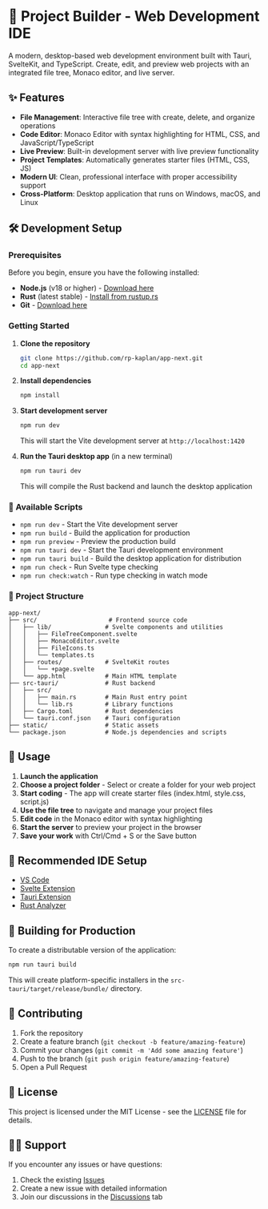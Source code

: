 # 🚀 Project Builder - Web Development IDE

A modern, desktop-based web development environment built with Tauri, SvelteKit, and TypeScript. Create, edit, and preview web projects with an integrated file tree, Monaco editor, and live server.

## ✨ Features

- **File Management**: Interactive file tree with create, delete, and organize operations
- **Code Editor**: Monaco Editor with syntax highlighting for HTML, CSS, and JavaScript/TypeScript
- **Live Preview**: Built-in development server with live preview functionality
- **Project Templates**: Automatically generates starter files (HTML, CSS, JS)
- **Modern UI**: Clean, professional interface with proper accessibility support
- **Cross-Platform**: Desktop application that runs on Windows, macOS, and Linux

## 🛠️ Development Setup

### Prerequisites

Before you begin, ensure you have the following installed:

- **Node.js** (v18 or higher) - [Download here](https://nodejs.org/)
- **Rust** (latest stable) - [Install from rustup.rs](https://rustup.rs/)
- **Git** - [Download here](https://git-scm.com/)

### Getting Started

1. **Clone the repository**
   ```bash
   git clone https://github.com/rp-kaplan/app-next.git
   cd app-next
   ```

2. **Install dependencies**
   ```bash
   npm install
   ```

3. **Start development server**
   ```bash
   npm run dev
   ```
   This will start the Vite development server at `http://localhost:1420`

4. **Run the Tauri desktop app** (in a new terminal)
   ```bash
   npm run tauri dev
   ```
   This will compile the Rust backend and launch the desktop application

### 🔧 Available Scripts

- `npm run dev` - Start the Vite development server
- `npm run build` - Build the application for production
- `npm run preview` - Preview the production build
- `npm run tauri dev` - Start the Tauri development environment
- `npm run tauri build` - Build the desktop application for distribution
- `npm run check` - Run Svelte type checking
- `npm run check:watch` - Run type checking in watch mode

### 📁 Project Structure

```
app-next/
├── src/                    # Frontend source code
│   ├── lib/               # Svelte components and utilities
│   │   ├── FileTreeComponent.svelte
│   │   ├── MonacoEditor.svelte
│   │   ├── FileIcons.ts
│   │   └── templates.ts
│   ├── routes/            # SvelteKit routes
│   │   └── +page.svelte
│   └── app.html           # Main HTML template
├── src-tauri/             # Rust backend
│   ├── src/
│   │   ├── main.rs        # Main Rust entry point
│   │   └── lib.rs         # Library functions
│   ├── Cargo.toml         # Rust dependencies
│   └── tauri.conf.json    # Tauri configuration
├── static/                # Static assets
└── package.json           # Node.js dependencies and scripts
```

## 🎯 Usage

1. **Launch the application**
2. **Choose a project folder** - Select or create a folder for your web project
3. **Start coding** - The app will create starter files (index.html, style.css, script.js)
4. **Use the file tree** to navigate and manage your project files
5. **Edit code** in the Monaco editor with syntax highlighting
6. **Start the server** to preview your project in the browser
7. **Save your work** with Ctrl/Cmd + S or the Save button

## 🔧 Recommended IDE Setup

- [VS Code](https://code.visualstudio.com/) 
- [Svelte Extension](https://marketplace.visualstudio.com/items?itemName=svelte.svelte-vscode)
- [Tauri Extension](https://marketplace.visualstudio.com/items?itemName=tauri-apps.tauri-vscode)
- [Rust Analyzer](https://marketplace.visualstudio.com/items?itemName=rust-lang.rust-analyzer)

## 🚀 Building for Production

To create a distributable version of the application:

```bash
npm run tauri build
```

This will create platform-specific installers in the `src-tauri/target/release/bundle/` directory.

## 🤝 Contributing

1. Fork the repository
2. Create a feature branch (`git checkout -b feature/amazing-feature`)
3. Commit your changes (`git commit -m 'Add some amazing feature'`)
4. Push to the branch (`git push origin feature/amazing-feature`)
5. Open a Pull Request

## 📝 License

This project is licensed under the MIT License - see the [LICENSE](LICENSE) file for details.

## 🙋‍♂️ Support

If you encounter any issues or have questions:

1. Check the existing [Issues](https://github.com/rp-kaplan/app-next/issues)
2. Create a new issue with detailed information
3. Join our discussions in the [Discussions](https://github.com/rp-kaplan/app-next/discussions) tab
